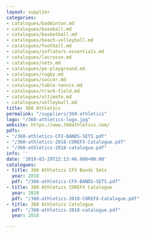 ```yaml
---
layout: supplier
categories:
- catalogues/badminton.md
- catalogues/baseball.md
- catalogues/basketball.md
- catalogues/beach-volleyball.md
- catalogues/football.md
- catalogues/inflators-essentials.md
- catalogues/lacrosse.md
- catalogues/nets.md
- catalogues/pe-playground.md
- catalogues/rugby.md
- catalogues/soccer.md
- catalogues/table-tennis.md
- catalogues/track-field.md
- catalogues/ultimate.md
- catalogues/volleyball.md
title: 360 Athletics
permalink: "/suppliers/360-athletics"
logo: "/360-athletics-logo.jpg"
website: https://www.360athletics.com/
pdfs:
- "/360-athletics-CFX-BANDS-SETS.pdf"
- "/360-athletics-2018-COREFX-Catalogue.pdf"
- "/360-athletics-2018-catalogue.pdf"
info: ''
date: '2019-03-29T22:13:46.000+00:00'
catalogues:
- title: 360 Athletics CFX Bands Sets
  year: 2018
  pdf: "/360-athletics-CFX-BANDS-SETS.pdf"
- title: 360 Athletics COREFX Catalogue
  year: 2018
  pdf: "/360-athletics-2018-COREFX-Catalogue.pdf"
- title: 360 Athletics Catalogue
  pdf: "/360-athletics-2018-catalogue.pdf"
  year: 2018

---
```

